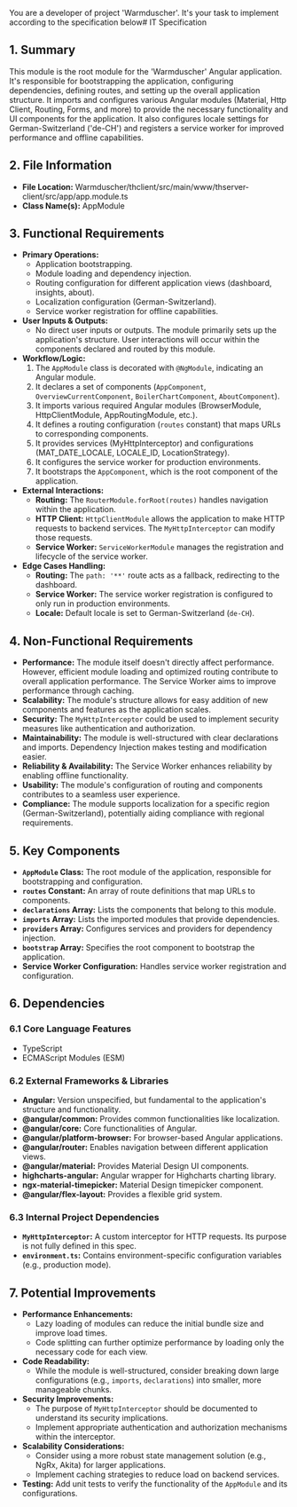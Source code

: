 You are a developer of project 'Warmduscher'. It's your task to implement according to the specification below# IT Specification

## 1. Summary

This module is the root module for the 'Warmduscher' Angular application. It's responsible for bootstrapping the application, configuring dependencies, defining routes, and setting up the overall application structure. It imports and configures various Angular modules (Material, Http Client, Routing, Forms, and more) to provide the necessary functionality and UI components for the application.  It also configures locale settings for German-Switzerland ('de-CH') and registers a service worker for improved performance and offline capabilities.

## 2. File Information

- **File Location:** Warmduscher/thclient/src/main/www/thserver-client/src/app/app.module.ts
- **Class Name(s):** AppModule

## 3. Functional Requirements

- **Primary Operations:**
    - Application bootstrapping.
    - Module loading and dependency injection.
    - Routing configuration for different application views (dashboard, insights, about).
    - Localization configuration (German-Switzerland).
    - Service worker registration for offline capabilities.
- **User Inputs & Outputs:**
    - No direct user inputs or outputs. The module primarily sets up the application's structure.  User interactions will occur within the components declared and routed by this module.
- **Workflow/Logic:**
    1. The `AppModule` class is decorated with `@NgModule`, indicating an Angular module.
    2.  It declares a set of components (`AppComponent`, `OverviewCurrentComponent`, `BoilerChartComponent`, `AboutComponent`).
    3. It imports various required Angular modules (BrowserModule, HttpClientModule, AppRoutingModule, etc.).
    4. It defines a routing configuration (`routes` constant) that maps URLs to corresponding components.
    5.  It provides services (MyHttpInterceptor) and configurations (MAT_DATE_LOCALE, LOCALE_ID, LocationStrategy).
    6. It configures the service worker for production environments.
    7. It bootstraps the `AppComponent`, which is the root component of the application.
- **External Interactions:**
    - **Routing:** The `RouterModule.forRoot(routes)` handles navigation within the application.
    - **HTTP Client:** `HttpClientModule` allows the application to make HTTP requests to backend services.  The `MyHttpInterceptor` can modify those requests.
    - **Service Worker:**  `ServiceWorkerModule` manages the registration and lifecycle of the service worker.
- **Edge Cases Handling:**
    - **Routing:** The `path: '**'` route acts as a fallback, redirecting to the dashboard.
    - **Service Worker:** The service worker registration is configured to only run in production environments.
    - **Locale:**  Default locale is set to German-Switzerland (`de-CH`).

## 4. Non-Functional Requirements

- **Performance:**  The module itself doesn't directly affect performance. However, efficient module loading and optimized routing contribute to overall application performance. The Service Worker aims to improve performance through caching.
- **Scalability:** The module's structure allows for easy addition of new components and features as the application scales.
- **Security:** The `MyHttpInterceptor` could be used to implement security measures like authentication and authorization.
- **Maintainability:**  The module is well-structured with clear declarations and imports. Dependency Injection makes testing and modification easier.
- **Reliability & Availability:** The Service Worker enhances reliability by enabling offline functionality.
- **Usability:** The module's configuration of routing and components contributes to a seamless user experience.
- **Compliance:** The module supports localization for a specific region (German-Switzerland), potentially aiding compliance with regional requirements.

## 5. Key Components

- **`AppModule` Class:** The root module of the application, responsible for bootstrapping and configuration.
- **`routes` Constant:** An array of route definitions that map URLs to components.
- **`declarations` Array:** Lists the components that belong to this module.
- **`imports` Array:** Lists the imported modules that provide dependencies.
- **`providers` Array:** Configures services and providers for dependency injection.
- **`bootstrap` Array:** Specifies the root component to bootstrap the application.
- **Service Worker Configuration:**  Handles service worker registration and configuration.

## 6. Dependencies

### 6.1 Core Language Features
- TypeScript
- ECMAScript Modules (ESM)

### 6.2 External Frameworks & Libraries
- **Angular:** Version unspecified, but fundamental to the application's structure and functionality.
- **@angular/common:** Provides common functionalities like localization.
- **@angular/core:** Core functionalities of Angular.
- **@angular/platform-browser:**  For browser-based Angular applications.
- **@angular/router:** Enables navigation between different application views.
- **@angular/material:**  Provides Material Design UI components.
- **highcharts-angular:**  Angular wrapper for Highcharts charting library.
- **ngx-material-timepicker:**  Material Design timepicker component.
- **@angular/flex-layout:** Provides a flexible grid system.

### 6.3 Internal Project Dependencies
-  **`MyHttpInterceptor`:** A custom interceptor for HTTP requests.  Its purpose is not fully defined in this spec.
- **`environment.ts`:** Contains environment-specific configuration variables (e.g., production mode).

## 7. Potential Improvements

- **Performance Enhancements:**
    - Lazy loading of modules can reduce the initial bundle size and improve load times.
    - Code splitting can further optimize performance by loading only the necessary code for each view.
- **Code Readability:**
    - While the module is well-structured, consider breaking down large configurations (e.g., `imports`, `declarations`) into smaller, more manageable chunks.
- **Security Improvements:**
    - The purpose of `MyHttpInterceptor` should be documented to understand its security implications.
    - Implement appropriate authentication and authorization mechanisms within the interceptor.
- **Scalability Considerations:**
    - Consider using a more robust state management solution (e.g., NgRx, Akita) for larger applications.
    - Implement caching strategies to reduce load on backend services.
- **Testing:** Add unit tests to verify the functionality of the `AppModule` and its configurations.